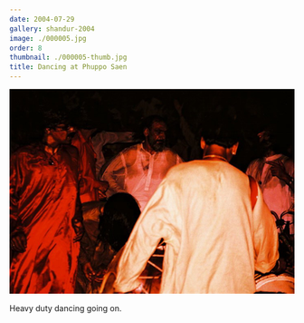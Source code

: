 ```yaml
---
date: 2004-07-29
gallery: shandur-2004
image: ./000005.jpg
order: 8
thumbnail: ./000005-thumb.jpg
title: Dancing at Phuppo Saen
---
```


![Dancing at Phuppo Saen](./000005.jpg)

Heavy duty dancing going on.